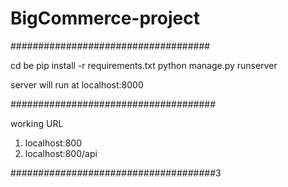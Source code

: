 # BigCommerce-project

####################################

cd be
pip install -r requirements.txt
python manage.py runserver

server will run at localhost:8000

#####################################

working URL

1. localhost:800
2. localhost:800/api

#####################################3
